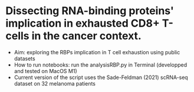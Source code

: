 # Dissecting RNA-binding proteins' implication in exhausted CD8+ T-cells in the cancer context.
- Aim: exploring the RBPs implication in T cell exhaustion using public datasets
- How to run notebooks: run the analysisRBP.py in Terminal (developped and tested on MacOS M1)
- Current version of the script uses the Sade-Feldman (2021) scRNA-seq dataset on 32 melanoma patients

